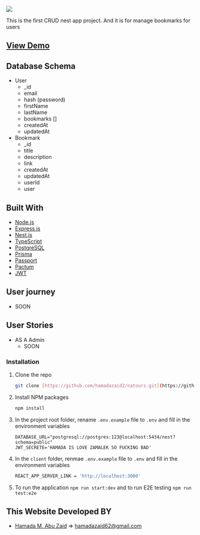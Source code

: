 ![](https://natours.tours/img/logo-green-1x.png)

This is the first CRUD nest app project. And it is for manage bookmarks for users

## [View Demo](#)

## Database Schema

- User
  - \_id
  - email
  - hash (password)
  - firstName
  - lastName
  - bookmarks []
  - createdAt
  - updatedAt
- Bookmark
  - \_id
  - title
  - description
  - link
  - createdAt
  - updatedAt
  - userId
  - user

## Built With

- [Node.js](https://nodejs.org/)
- [Express.js](https://expressjs.com/)
- [Nest.js](https://nestjs.com/)
- [TypeScript](https://www.typescriptlang.org/docs/)
- [PostgreSQL](https://www.postgresql.org/)
- [Prisma](https://www.prisma.io/)
- [Passport](https://www.passportjs.org/)
- [Pactum](https://pactum.com/)
- [JWT](https://jwt.io/)

## User journey

- SOON

## User Stories

- AS A Admin
  - SOON

### Installation

1. Clone the repo
   ```sh
   git clone [https://github.com/hamadazaid2/natours.git](https://github.com/hamadazaid2/bookmarks-nest.git)
   ```
2. Install NPM packages
   ```sh
   npm install
   ```
3. In the project root folder, rename `.env.example` file to `.env` and fill in the environment variables

   ```
   DATABASE_URL="postgresql://postgres:123@localhost:5434/nest?schema=public"
   JWT_SECRETE='HAMADA IS LOVE ZAMALEK SO FUCKING BAD'
   ```

4. In the `client` folder, renmae `.env.example` file to `.env` and fill in the environment variables
   ```sh
   REACT_APP_SERVER_LINK = 'http://localhost:3000'
   ```
5. To run the application `npm run start:dev` and to run E2E testing `npm run test:e2e`

## This Website Developed BY

- [Hamada M. Abu Zaid](https://github.com/hamadazaid2) => hamadazaid62@gmail.com
